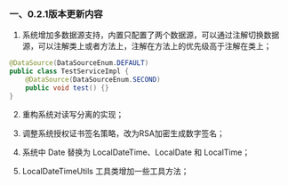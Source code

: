 ### 一、0.2.1版本更新内容
1. 系统增加多数据源支持，内置只配置了两个数据源，可以通过注解切换数据源，可以注解类上或者方法上，注解在方法上的优先级高于注解在类上；
```java
@DataSource(DataSourceEnum.DEFAULT)
public class TestServiceImpl {
    @DataSource(DataSourceEnum.SECOND)
    public void test() {}
}
```

2. 重构系统对读写分离的实现；

3. 调整系统授权证书签名策略，改为RSA加密生成数字签名；

4. 系统中 Date 替换为 LocalDateTime、LocalDate 和 LocalTime；

5. LocalDateTimeUtils 工具类增加一些工具方法；